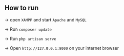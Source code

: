 ## How to run
-> open `XAMPP` and start `Apache` and `MySQL`

-> Run `composer update`

-> Run `php artisan serve`

-> Open `http://127.0.0.1:8000` on your internet browser
